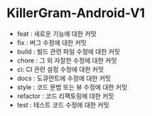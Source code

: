# KillerGram-Android-V1 
* feat : 새로운 기능에 대한 커밋  
* fix : 버그 수정에 대한 커밋  
* build : 빌드 관련 파일 수정에 대한 커밋  
* chore : 그 외 자잘한 수정에 대한 커밋  
* ci: CI 관련 설정 수정에 대한 커밋  
* docs : 도큐먼트에 수정에 대한 커밋  
* style : 코드 문법 또는 뷰 수정에 대한 커밋  
* refactor : 코드 리팩토링에 대한 커밋  
* test : 테스트 코드 수정에 대한 커밋  
